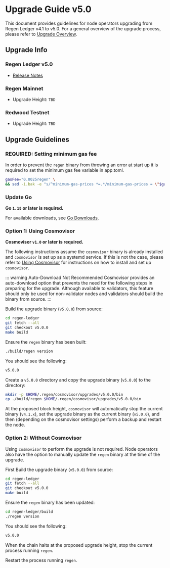 # Upgrade Guide v5.0

This document provides guidelines for node operators upgrading from Regen Ledger v4.1 to v5.0. For a general overview of the upgrade process, please refer to [Upgrade Overview](README.md).

## Upgrade Info

### Regen Ledger v5.0

- [Release Notes](https://github.com/regen-network/regen-ledger/releases/tag/v5.0.0)

### Regen Mainnet

- Upgrade Height: `TBD`

### Redwood Testnet

- Upgrade Height: `TBD`

## Upgrade Guidelines

### REQUIRED: Setting minimum gas fee

In order to prevent the `regen` binary from throwing an error at start up it is required to set the minimum gas fee variable in app.toml.

```bash
gasFee="0.0025regen" \
&& sed -i.bak -e "s/^minimum-gas-prices *=.*/minimum-gas-prices = \"$gasFee\"/" $HOME/.regen/config/app.toml
```

### Update Go

**Go `1.18` or later is required.**

For available downloads, see [Go Downloads](https://go.dev/dl/).

### Option 1: Using Cosmovisor

**Cosmovisor `v1.0` or later is required.**

The following instructions assume the `cosmovisor` binary is already installed and `cosmovisor` is set up as a systemd service. If this is not the case, please refer to [Using Cosmovisor](../get-started/using-cosmovisor.md) for instructions on how to install and set up `cosmovisor`.

::: warning Auto-Download Not Recommended
Cosmovisor provides an auto-download option that prevents the need for the following steps in preparing for the upgrade. Although available to validators, this feature should only be used for non-validator nodes and validators should build the binary from source.
:::

Build the upgrade binary (`v5.0.0`) from source:

```bash
cd regen-ledger
git fetch --all
git checkout v5.0.0
make build
```

Ensure the `regen` binary has been built:

```bash
./build/regen version
```

You should see the following:

```bash
v5.0.0
```

Create a `v5.0.0` directory and copy the upgrade binary (`v5.0.0`) to the directory:

```bash
mkdir -p $HOME/.regen/cosmovisor/upgrades/v5.0.0/bin
cp ./build/regen $HOME/.regen/cosmovisor/upgrades/v5.0.0/bin
```

At the proposed block height, `cosmovisor` will automatically stop the current binary (`v4.1.x`), set the upgrade binary as the current binary (`v5.0.0`), and then (depending on the cosmovisor settings) perform a backup and restart the node.

### Option 2: Without Cosmovisor

Using `cosmovisor` to perform the upgrade is not required. Node operators also have the option to manually update the `regen` binary at the time of the upgrade.

First Build the upgrade binary (`v5.0.0`) from source:

```bash
cd regen-ledger
git fetch --all
git checkout v5.0.0
make build
```
Ensure the `regen` binary has been updated:

```bash
cd regen-ledger/build
./regen version
```

You should see the following:

```bash
v5.0.0
```

When the chain halts at the proposed upgrade height, stop the current process running `regen`.

Restart the process running `regen`.
